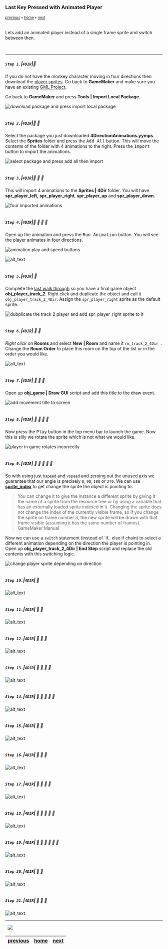 <img src="https://via.placeholder.com/1000x4/45D7CA/45D7CA" alt="drawing" height="4px"/>

### Last Key Pressed with Animated Player

<sub>[previous](../last-key/README.md#user-content-last-key-pressed) • [home](../README.md#user-content-gms2-move-in-4-directions) • [next](../)</sub>

<img src="https://via.placeholder.com/1000x4/45D7CA/45D7CA" alt="drawing" height="4px"/>

Lets add an animated player instead of a single frame sprite and switch between then.

<br>

---


##### `Step 1.`\|`4DIR`|:small_blue_diamond:

If you do not have the monkey character moving in four directions then download the [player sprites](../Assets/4DirectionAnimations.yymps). Go back to **GameMaker** and make sure you have an existing [GML Project](https://github.com/maubanel/GMS2-Snippets/blob/main/rename-project/README.md#user-content-rename-gms2-project).

Go back to **GameMaker** and press **Tools | Import Local Package**.

![download package and press import local package](images/downloadImport.png)

<img src="https://via.placeholder.com/500x2/45D7CA/45D7CA" alt="drawing" height="2px" alt = ""/>

##### `Step 2.`\|`4DIR`|:small_blue_diamond: :small_blue_diamond: 

Select the package you just downloaded **4DirectionAnimations.yymps**.  Select the **Sprites** folder and press the <kbd>Add All</kbd> button.  This will move the contents of the folder with 4 animations to the right.  Press the <kbd>Import</kbd> button to import the animations.

![select package and press add all then import](images/importPackage.png)

<img src="https://via.placeholder.com/500x2/45D7CA/45D7CA" alt="drawing" height="2px" alt = ""/>

##### `Step 3.`\|`4DIR`|:small_blue_diamond: :small_blue_diamond: :small_blue_diamond:

This will import 4 animations to the **Sprites | 4Dir** folder.  You will have **spr_player_left**, **spr_player_right**, **spr_player_up** and **spr_player_down**.

![four imported animations](images/importedAnims.png)

<img src="https://via.placeholder.com/500x2/45D7CA/45D7CA" alt="drawing" height="2px" alt = ""/>

##### `Step 4.`\|`4DIR`|:small_blue_diamond: :small_blue_diamond: :small_blue_diamond: :small_blue_diamond:

Open up the animation and press the <kbd>Run Animation</kbd> button. You will see the player animates in four directions.

![animation play and speed buttons](images/playSpeed.png)

![alt_text](images/.png)

<img src="https://via.placeholder.com/500x2/45D7CA/45D7CA" alt="drawing" height="2px" alt = ""/>

##### `Step 5.`\|`4DIR`| :small_orange_diamond:

Complete the [last walk through](../last-key/README.md#user-content-last-key-pressed) so you have a final game object **obj_player_track_2**. Right click and duplicate the object and call it `obj_player_track_2_4Dir`.  Assign the `spr_player_right` sprite as the default sprite. 

![dubplicate the track 2 player and add spr_player_right sprite to it](images/dupeObject.png)

<img src="https://via.placeholder.com/500x2/45D7CA/45D7CA" alt="drawing" height="2px" alt = ""/>

##### `Step 6.`\|`4DIR`| :small_orange_diamond: :small_blue_diamond:

*Right click* on **Rooms** and select **New | Room** and name it `rm_track_2_4Dir
`. Change the **Room Order** to place this room on the top of the list or in the order you would like.

![alt_text](images/roomGamePlayer.png)

<img src="https://via.placeholder.com/500x2/45D7CA/45D7CA" alt="drawing" height="2px" alt = ""/>

##### `Step 7.`\|`4DIR`| :small_orange_diamond: :small_blue_diamond: :small_blue_diamond:

Open up **obj_game | Draw GUI** script and add this title to the draw event.

![add movement title to screen](images/roomInDrawGui.png)

<img src="https://via.placeholder.com/500x2/45D7CA/45D7CA" alt="drawing" height="2px" alt = ""/>

##### `Step 8.`\|`4DIR`| :small_orange_diamond: :small_blue_diamond: :small_blue_diamond: :small_blue_diamond:

Now *press* the <kbd>Play</kbd> button in the top menu bar to launch the game. Now this is silly we rotate the sprite which is not what we would like.

![player in game rotates incorrectly](images/rotateAnim.gif)

<img src="https://via.placeholder.com/500x2/45D7CA/45D7CA" alt="drawing" height="2px" alt = ""/>

##### `Step 9.`\|`4DIR`| :small_orange_diamond: :small_blue_diamond: :small_blue_diamond: :small_blue_diamond: :small_blue_diamond:

So with using just `hspeed` and `vspeed` and zeroing out the unused axis we guarantee that our angle is precisely `0`, `90`, `180` or `270`.  We can use **[sprite_index](https://manual.yoyogames.com/GameMaker_Language/GML_Reference/Asset_Management/Sprites/Sprite_Instance_Variables/sprite_index.htm)** to get change the sprite the object is pointing to. 

> You can change it to give the instance a different sprite by giving it the name of a sprite from the resource tree or by using a variable that has an externally loaded sprite indexed in it. Changing the sprite does not change the index of the currently visible frame, so if you change the sprite on frame number 3, the new sprite will be drawn with that frame visible (assuming it has the same number of frames). - GameMaker Manual

Now we can use a `switch` statement (instead of `if.. else if chain) to select a different animation depending on the direction the player is pointing in. Open up **obj_player_track_2_4Dir | End Step** script and replace the old contents with this switching logic.

![change player sprite depending on direction](images/endStep.png)

<img src="https://via.placeholder.com/500x2/45D7CA/45D7CA" alt="drawing" height="2px" alt = ""/>

##### `Step 10.`\|`4DIR`| :large_blue_diamond:

![alt_text](images/.png)

<img src="https://via.placeholder.com/500x2/45D7CA/45D7CA" alt="drawing" height="2px" alt = ""/>

##### `Step 11.`\|`4DIR`| :large_blue_diamond: :small_blue_diamond: 

![alt_text](images/.png)

<img src="https://via.placeholder.com/500x2/45D7CA/45D7CA" alt="drawing" height="2px" alt = ""/>


##### `Step 12.`\|`4DIR`| :large_blue_diamond: :small_blue_diamond: :small_blue_diamond: 

![alt_text](images/.png)

<img src="https://via.placeholder.com/500x2/45D7CA/45D7CA" alt="drawing" height="2px" alt = ""/>

##### `Step 13.`\|`4DIR`| :large_blue_diamond: :small_blue_diamond: :small_blue_diamond:  :small_blue_diamond: 

![alt_text](images/.png)

<img src="https://via.placeholder.com/500x2/45D7CA/45D7CA" alt="drawing" height="2px" alt = ""/>

##### `Step 14.`\|`4DIR`| :large_blue_diamond: :small_blue_diamond: :small_blue_diamond: :small_blue_diamond:  :small_blue_diamond: 

![alt_text](images/.png)

<img src="https://via.placeholder.com/500x2/45D7CA/45D7CA" alt="drawing" height="2px" alt = ""/>

##### `Step 15.`\|`4DIR`| :large_blue_diamond: :small_orange_diamond: 

![alt_text](images/.png)

<img src="https://via.placeholder.com/500x2/45D7CA/45D7CA" alt="drawing" height="2px" alt = ""/>

##### `Step 16.`\|`4DIR`| :large_blue_diamond: :small_orange_diamond:   :small_blue_diamond: 

![alt_text](images/.png)

<img src="https://via.placeholder.com/500x2/45D7CA/45D7CA" alt="drawing" height="2px" alt = ""/>

##### `Step 17.`\|`4DIR`| :large_blue_diamond: :small_orange_diamond: :small_blue_diamond: :small_blue_diamond:

![alt_text](images/.png)

<img src="https://via.placeholder.com/500x2/45D7CA/45D7CA" alt="drawing" height="2px" alt = ""/>

##### `Step 18.`\|`4DIR`| :large_blue_diamond: :small_orange_diamond: :small_blue_diamond: :small_blue_diamond: :small_blue_diamond:

![alt_text](images/.png)

<img src="https://via.placeholder.com/500x2/45D7CA/45D7CA" alt="drawing" height="2px" alt = ""/>

##### `Step 19.`\|`4DIR`| :large_blue_diamond: :small_orange_diamond: :small_blue_diamond: :small_blue_diamond: :small_blue_diamond: :small_blue_diamond:

![alt_text](images/.png)

<img src="https://via.placeholder.com/500x2/45D7CA/45D7CA" alt="drawing" height="2px" alt = ""/>

##### `Step 20.`\|`4DIR`| :large_blue_diamond: :large_blue_diamond:

![alt_text](images/.png)

<img src="https://via.placeholder.com/500x2/45D7CA/45D7CA" alt="drawing" height="2px" alt = ""/>

##### `Step 21.`\|`4DIR`| :large_blue_diamond: :large_blue_diamond: :small_blue_diamond:

![alt_text](images/.png)

___


<img src="https://via.placeholder.com/1000x4/dba81a/dba81a" alt="drawing" height="4px" alt = ""/>

<img src="https://via.placeholder.com/1000x100/45D7CA/000000/?text=Next Up - ADD NEXT T4DIRE">

<img src="https://via.placeholder.com/1000x4/dba81a/dba81a" alt="drawing" height="4px" alt = ""/>

| [previous](../last-key/README.md#user-content-last-key-pressed)| [home](../README.md#user-content-gms2-move-in-4-directions) | [next](../)|
|---|---|---|
